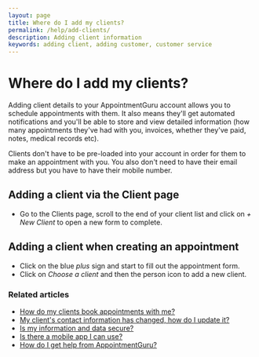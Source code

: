 ```yaml
---
layout: page
title: Where do I add my clients?
permalink: /help/add-clients/
description: Adding client information
keywords: adding client, adding customer, customer service
---
```


# Where do I add my clients?

Adding client details to your AppointmentGuru account allows you to schedule appointments with them. It also means they'll get automated notifications and you'll be able to store and view detailed information (how many appointments they've had with you, invoices, whether they've paid, notes, medical records etc).

Clients don't have to be pre-loaded into your account in order for them to make an appointment with you. You also don't need to have their email address but you have to have their mobile number.

## Adding a client via the Client page

* Go to the Clients page, scroll to the end of your client list and click on *+ New Client* to open a new form to complete.

## Adding a client when creating an appointment

* Click on the blue *plus* sign and start to fill out the appointment form.
* Click on *Choose a client* and then the person icon to add a new client.

### Related articles

* [How do my clients book appointments with me?](/help/how-do-clients-book-appointments)
* [My client's contact information has changed, how do I update it?](/help/update-clients-info)
* [Is my information and data secure?](/help/is-my-data-secure)
* [Is there a mobile app I can use?](/help/is-there-a-mobile-app)
* [How do I get help from AppointmentGuru?](/help/how-do-I-get-help)
